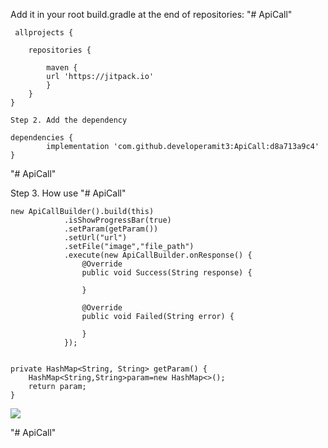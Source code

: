 Add it in your root build.gradle at the end of repositories:
"# ApiCall"


     allprojects {

		repositories {
		
			maven { 
			url 'https://jitpack.io' 
			}
		}
	}
		
	Step 2. Add the dependency
	
	dependencies {
	        implementation 'com.github.developeramit3:ApiCall:d8a713a9c4'
	}
	
 "# ApiCall"       
				
Step 3. How use
"# ApiCall"				
				
    new ApiCallBuilder().build(this)
                .isShowProgressBar(true)
                .setParam(getParam())
                .setUrl("url")
                .setFile("image","file_path")
                .execute(new ApiCallBuilder.onResponse() {
                    @Override
                    public void Success(String response) {

                    }

                    @Override
                    public void Failed(String error) {

                    }
                });
								
								
	private HashMap<String, String> getParam() {
        HashMap<String,String>param=new HashMap<>();
        return param;
    }
   [![](https://jitpack.io/v/developeramit3/ApiCall.svg)](https://jitpack.io/#developeramit3/ApiCall)
    
    
   "# ApiCall"
